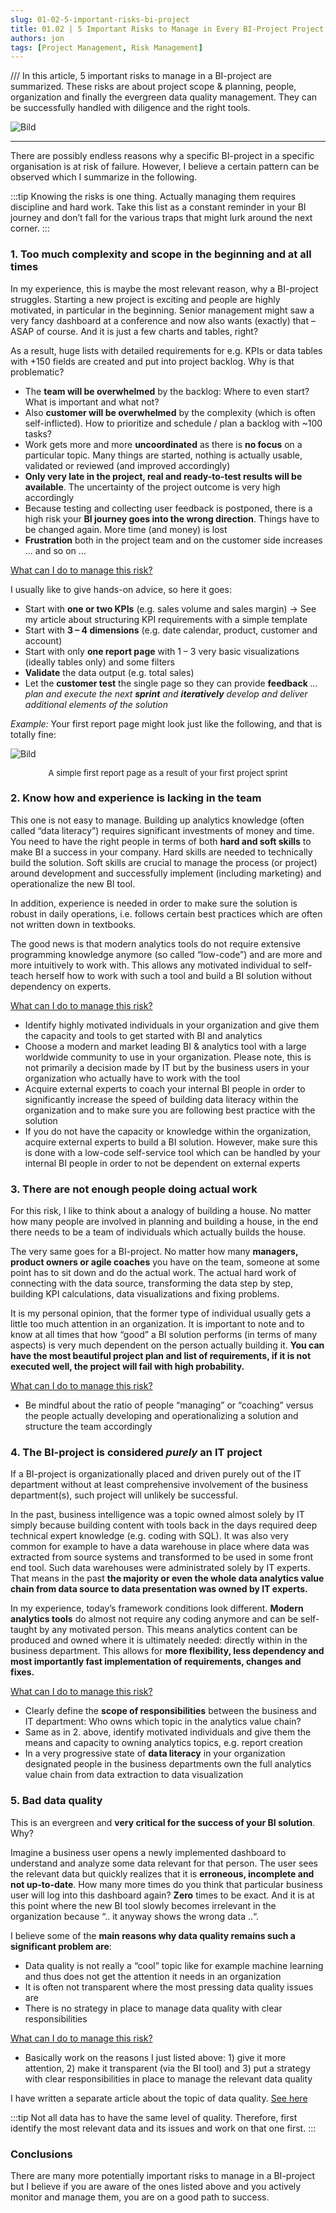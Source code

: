 ```yaml
---
slug: 01-02-5-important-risks-bi-project
title: 01.02 | 5 Important Risks to Manage in Every BI-Project Project
authors: jon
tags: [Project Management, Risk Management]
---
```


/// In this article, 5 important risks to manage in a BI-project are summarized. These risks are about project scope & planning, people, organization and finally the evergreen data quality management. They can be successfully handled with diligence and the right tools.

<!--truncate-->
![Bild](/img/img_01.02-1.png)


---


<!-- <mark style={{backgroundColor: 'orange'}}>Text</mark> -->

There are possibly endless reasons why a specific BI-project in a specific organisation is at risk of failure. However, I believe a certain pattern can be observed which I summarize in the following.

:::tip
Knowing the risks is one thing. Actually managing them requires discipline and hard work. Take this list as a constant reminder in your BI journey and don’t fall for the various traps that might lurk around the next corner.
:::

### 1. Too much complexity and scope in the beginning and at all times
In my experience, this is maybe the most relevant reason, why a BI-project struggles. Starting a new project is exciting and people are highly motivated, in particular in the beginning. Senior management might saw a very fancy dashboard at a conference and now also wants (exactly) that – ASAP of course. And it is just a few charts and tables, right?

As a result, huge lists with detailed requirements for e.g. KPIs or data tables with +150 fields are created and put into project backlog. Why is that problematic?

- The **team will be overwhelmed** by the backlog: Where to even start? What is important and what not?
- Also **customer will be overwhelmed** by the complexity (which is often self-inflicted). How to prioritize and schedule / plan a backlog with ~100 tasks?
- Work gets more and more **uncoordinated** as there is **no focus** on a particular topic. Many things are started, nothing is actually usable, validated or reviewed (and improved accordingly)
- **Only very late in the project, real and ready-to-test results will be available**. The uncertainty of the project outcome is very high accordingly
- Because testing and collecting user feedback is postponed, there is a high risk your **BI journey goes into the wrong direction**. Things have to be changed again. More time (and money) is lost
- **Frustration** both in the project team and on the customer side increases … and so on …

<ins>What can I do to manage this risk?</ins>

I usually like to give hands-on advice, so here it goes:

- Start with **one or two KPIs** (e.g. sales volume and sales margin) → See my article about structuring KPI requirements with a simple template
- Start with **3 – 4 dimensions** (e.g. date calendar, product, customer and account)
- Start with only **one report page** with 1 – 3 very basic visualizations (ideally tables only) and some filters
- **Validate** the data output (e.g. total sales)
- Let the **customer test** the single page so they can provide **feedback**
*… plan and execute the next **sprint** and **iteratively** develop and deliver additional elements of the solution*

*Example:* Your first report page might look just like the following, and that is totally fine:

![Bild](/img/img_01.02-2.png)
<div align="center"><font size= "2">A simple first report page as a result of your first project sprint
</font></div>


### 2. Know how and experience is lacking in the team
This one is not easy to manage. Building up analytics knowledge (often called “data literacy”) requires significant investments of money and time. You need to have the right people in terms of both **hard and soft skills** to make BI a success in your company. Hard skills are needed to technically build the solution. Soft skills are crucial to manage the process (or project) around development and successfully implement (including marketing) and operationalize the new BI tool.

In addition, experience is needed in order to make sure the solution is robust in daily operations, i.e. follows certain best practices which are often not written down in textbooks.

The good news is that modern analytics tools do not require extensive programming knowledge anymore (so called “low-code”) and are more and more intuitively to work with. This allows any motivated individual to self-teach herself how to work with such a tool and build a BI solution without dependency on experts.

<ins>What can I do to manage this risk?</ins>

- Identify highly motivated individuals in your organization and give them the capacity and tools to get started with BI and analytics
- Choose a modern and market leading BI & analytics tool with a large worldwide community to use in your organization. Please note, this is not primarily a decision made by IT but by the business users in your organization who actually have to work with the tool
- Acquire external experts to coach your internal BI people in order to significantly increase the speed of building data literacy within the organization and to make sure you are following best practice with the solution
- If you do not have the capacity or knowledge within the organization, acquire external experts to build a BI solution. However, make sure this is done with a low-code self-service tool which can be handled by your internal BI people in order to not be dependent on external experts

### 3. There are not enough people doing actual work
For this risk, I like to think about a analogy of building a house. No matter how many people are involved in planning and building a house, in the end there needs to be a team of individuals which actually builds the house.

The very same goes for a BI-project. No matter how many **managers, product owners or agile coaches** you have on the team, someone at some point has to sit down and do the actual work. The actual hard work of connecting with the data source, transforming the data step by step, building KPI calculations, data visualizations and fixing problems.

It is my personal opinion, that the former type of individual usually gets a little too much attention in an organization. It is important to note and to know at all times that how “good” a BI solution performs (in terms of many aspects) is very much dependent on the person actually building it. **You can have the most beautiful project plan and list of requirements, if it is not executed well, the project will fail with high probability.**

<ins>What can I do to manage this risk?</ins>

- Be mindful about the ratio of people “managing” or “coaching” versus the people actually developing and operationalizing a solution and structure the team accordingly

### 4. The BI-project is considered *purely* an IT project
If a BI-project is organizationally placed and driven purely out of the IT department without at least comprehensive involvement of the business department(s), such project will unlikely be successful.

In the past, business intelligence was a topic owned almost solely by IT simply because building content with tools back in the days required deep technical expert knowledge (e.g. coding with SQL). It was also very common for example to have a data warehouse in place where data was extracted from source systems and transformed to be used in some front end tool. Such data warehouses were administrated solely by IT experts. That means in the past **the majority or even the whole data analytics value chain from data source to data presentation was owned by IT experts.**

In my experience, today’s framework conditions look different. **Modern analytics tools** do almost not require any coding anymore and can be self-taught by any motivated person. This means analytics content can be produced and owned where it is ultimately needed: directly within in the business department. This allows for **more flexibility, less dependency and most importantly fast implementation of requirements, changes and fixes.**

<ins>What can I do to manage this risk?</ins>

- Clearly define the **scope of responsibilities** between the business and IT department: Who owns which topic in the analytics value chain?
- Same as in 2. above, identify motivated individuals and give them the means and capacity to owning analytics topics, e.g. report creation
- In a very progressive state of **data literacy** in your organization designated people in the business departments own the full analytics value chain from data extraction to data visualization

### 5. Bad data quality

This is an evergreen and **very critical for the success of your BI solution**. Why?

Imagine a business user opens a newly implemented dashboard to understand and analyze some data relevant for that person. The user sees the relevant data but quickly realizes that it is **erroneous, incomplete and not up-to-date**. How many more times do you think that particular business user will log into this dashboard again? **Zero** times to be exact. And it is at this point where the new BI tool slowly becomes irrelevant in the organization because “.. it anyway shows the wrong data ..“.

I believe some of the **main reasons why data quality remains such a significant problem are**:

- Data quality is not really a “cool” topic like for example machine learning and thus does not get the attention it needs in an organization
- It is often not transparent where the most pressing data quality issues are
- There is no strategy in place to manage data quality with clear responsibilities

<ins>What can I do to manage this risk?</ins>

- Basically work on the reasons I just listed above: 1) give it more attention, 2) make it transparent (via the BI tool) and 3) put a strategy with clear responsibilities in place to manage the relevant data quality

I have written a separate article about the topic of data quality. [See here](2022-11-05-reporting-dataquality-1.md)

:::tip
Not all data has to have the same level of quality. Therefore, first identify the most relevant data and its issues and work on that one first.
:::

### Conclusions
There are many more potentially important risks to manage in a BI-project but I believe if you are aware of the ones listed above and you actively monitor and manage them, you are on a good path to success.